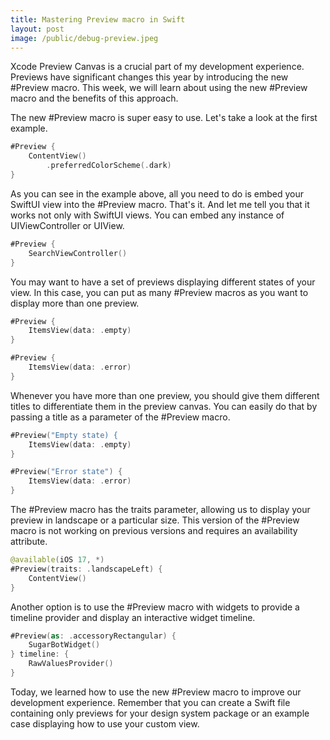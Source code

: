 ```yaml
---
title: Mastering Preview macro in Swift
layout: post
image: /public/debug-preview.jpeg
---
```


Xcode Preview Canvas is a crucial part of my development experience. Previews have significant changes this year by introducing the new #Preview macro. This week, we will learn about using the new #Preview macro and the benefits of this approach.

The new #Preview macro is super easy to use. Let's take a look at the first example.

```swift
#Preview {
    ContentView()
        .preferredColorScheme(.dark)
}
```

As you can see in the example above, all you need to do is embed your SwiftUI view into the #Preview macro. That's it. And let me tell you that it works not only with SwiftUI views. You can embed any instance of UIViewController or UIView.

```swift
#Preview {
    SearchViewController()
}
```

You may want to have a set of previews displaying different states of your view. In this case, you can put as many #Preview macros as you want to display more than one preview.

```swift
#Preview {
    ItemsView(data: .empty)
}

#Preview {
    ItemsView(data: .error)
}
```

Whenever you have more than one preview, you should give them different titles to differentiate them in the preview canvas. You can easily do that by passing a title as a parameter of the #Preview macro.

```swift
#Preview("Empty state) {
    ItemsView(data: .empty)
}

#Preview("Error state") {
    ItemsView(data: .error)
}
```

The #Preview macro has the traits parameter, allowing us to display your preview in landscape or a particular size. This version of the #Preview macro is not working on previous versions and requires an availability attribute.

```swift
@available(iOS 17, *)
#Preview(traits: .landscapeLeft) {
    ContentView()
}
```

Another option is to use the #Preview macro with widgets to provide a timeline provider and display an interactive widget timeline.

```swift
#Preview(as: .accessoryRectangular) {
    SugarBotWidget()
} timeline: {
    RawValuesProvider()
}
```

Today, we learned how to use the new #Preview macro to improve our development experience. Remember that you can create a Swift file containing only previews for your design system package or an example case displaying how to use your custom view.
